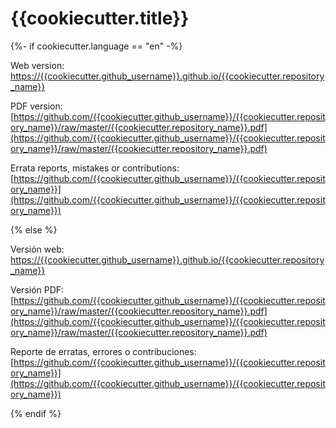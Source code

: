 # {{cookiecutter.title}}

{%- if cookiecutter.language == "en" -%}

Web version: [https://{{cookiecutter.github_username}}.github.io/{{cookiecutter.repository_name}}](https://{{cookiecutter.github_username}}.github.io/{{cookiecutter.repository_name}})

PDF version: [https://github.com/{{cookiecutter.github_username}}/{{cookiecutter.repository_name}}/raw/master/{{cookiecutter.repository_name}}.pdf](https://github.com/{{cookiecutter.github_username}}/{{cookiecutter.repository_name}}/raw/master/{{cookiecutter.repository_name}}.pdf)

Errata reports, mistakes or contributions: [https://github.com/{{cookiecutter.github_username}}/{{cookiecutter.repository_name}}](https://github.com/{{cookiecutter.github_username}}/{{cookiecutter.repository_name}})

{% else %}

Versión web: [https://{{cookiecutter.github_username}}.github.io/{{cookiecutter.repository_name}}](https://{{cookiecutter.github_username}}.github.io/{{cookiecutter.repository_name}})

Versión PDF: [https://github.com/{{cookiecutter.github_username}}/{{cookiecutter.repository_name}}/raw/master/{{cookiecutter.repository_name}}.pdf](https://github.com/{{cookiecutter.github_username}}/{{cookiecutter.repository_name}}/raw/master/{{cookiecutter.repository_name}}.pdf)

Reporte de erratas, errores o contribuciones: [https://github.com/{{cookiecutter.github_username}}/{{cookiecutter.repository_name}}](https://github.com/{{cookiecutter.github_username}}/{{cookiecutter.repository_name}})

{% endif %}